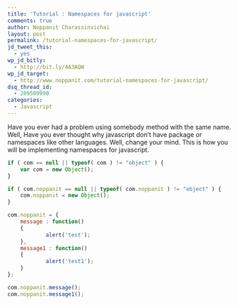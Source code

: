 ```yaml
---
title: 'Tutorial : Namespaces for javascript'
comments: true
author: Noppanit Charassinvichai
layout: post
permalink: /tutorial-namespaces-for-javascript/
jd_tweet_this:
  - yes
wp_jd_bitly:
  - http://bit.ly/4A3AQW
wp_jd_target:
  - http://www.noppanit.com/tutorial-namespaces-for-javascript/
dsq_thread_id:
  - 289589990
categories:
  - Javascript
---
```

Have you ever had a problem using somebody method with the same name. Well, Have you ever thought why javascript don&#8217;t have package or namespaces like other languages. Well, change your mind. This is how you will be implementing namespaces for javascript.

``` javascript
if ( com == null || typeof( com ) != "object" ) {
	var com = new Object();
}

if ( com.noppanit == null || typeof( com.noppanit ) != "object" ) {
	com.noppanit = new Object(); 
}

com.noppanit = { 
	message : function() 
  	{ 
    		alert('test'); 
  	}, 
  	message1 : function() 
  	{ 
    		alert('test1'); 
  	} 
}; 

com.noppanit.message(); 
com.noppanit.message1(); 
```
